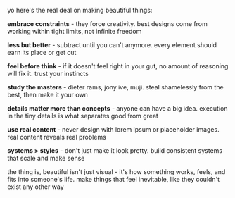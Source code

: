 yo here's the real deal on making beautiful things:

**embrace constraints** - they force creativity. best designs come from working within tight limits, not infinite freedom

**less but better** - subtract until you can't anymore. every element should earn its place or get cut

**feel before think** - if it doesn't feel right in your gut, no amount of reasoning will fix it. trust your instincts

**study the masters** - dieter rams, jony ive, muji. steal shamelessly from the best, then make it your own

**details matter more than concepts** - anyone can have a big idea. execution in the tiny details is what separates good from great

**use real content** - never design with lorem ipsum or placeholder images. real content reveals real problems

**systems > styles** - don't just make it look pretty. build consistent systems that scale and make sense

the thing is, beautiful isn't just visual - it's how something works, feels, and fits into someone's life. make things that feel inevitable, like they couldn't exist any other way
